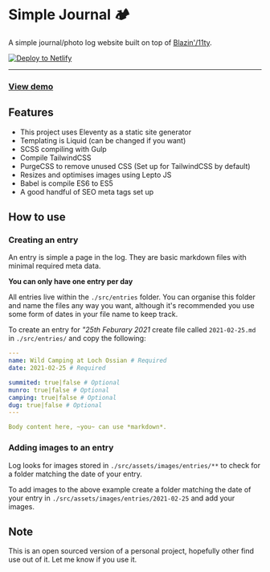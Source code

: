 # Simple Journal 🏕️

A simple journal/photo log website built on top of [Blazin'/11ty](https://github.com/chrisssycollins/blazin-eleventy-boilerplate). 

[![Deploy to Netlify](https://www.netlify.com/img/deploy/button.svg)](https://app.netlify.com/start/deploy?repository=https://github.com/chrisssycollins/simple-journal)

---

### [View demo](https://simplejournal.chriscollins.me)

## Features 

- This project uses Eleventy as a static site generator
- Templating is Liquid (can be changed if you want)
- SCSS compiling with Gulp 
- Compile TailwindCSS
- PurgeCSS to remove unused CSS (Set up for TailwindCSS by default)
- Resizes and optimises images using Lepto JS
- Babel is compile ES6 to ES5
- A good handful of SEO meta tags set up

## How to use 

### Creating an entry 

An entry is simple a page in the log. They are basic markdown files with minimal required meta data.

**You can only have one entry per day**

All entries live within the `./src/entries` folder. You can organise this folder and name the files any way you want, although it's recommended you use some form of dates in your file name to keep track. 


To create an entry for *"25th Feburary 2021* create file called `2021-02-25.md` in `./src/entries/` and copy the following:

```yml
---
name: Wild Camping at Loch Ossian # Required 
date: 2021-02-25 # Required

summited: true|false # Optional
munro: true|false # Optional
camping: true|false # Optional
dug: true|false # Optional
---

Body content here, ~you~ can use *markdown*.
```

### Adding images to an entry

Log looks for images stored in `./src/assets/images/entries/**` to check for a folder matching the date of your entry. 

To add images to the above example create a folder matching the date of your entry in `./src/assets/images/entries/2021-02-25` and add your images.

## Note

This is an open sourced version of a personal project, hopefully other find use out of it. Let me know if you use it. 
